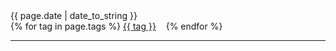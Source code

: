 <div class="meta_wrapper">
  <div class="post-date">
    <time>{{ page.date | date_to_string }}</time>
  </div>
  <div>
    {% for tag in page.tags %}
    <u><a class="tag_list_link" href="{{ site.baseurl }}/tag/{{ tag }}">{{ tag }}</a></u>
    &nbsp;&nbsp;
    {% endfor %}
  </div>
  <hr>
<div class="meta_wrapper">